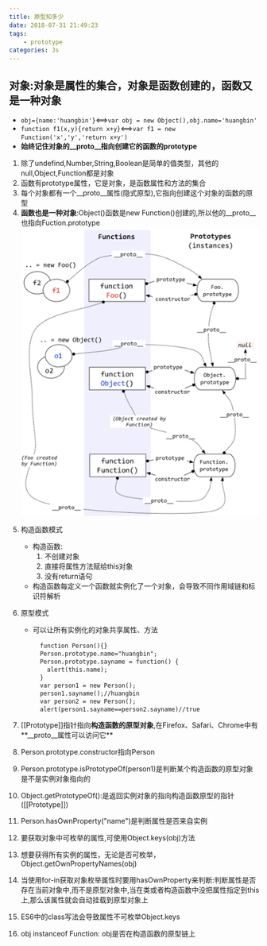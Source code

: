 ```yaml
---
title: 原型知多少
date: 2018-07-31 21:49:23
tags:
    - prototype
categories: Js
---
```

## 对象:对象是属性的集合，对象是函数创建的，函数又是一种对象
- `obj={name:'huangbin'}`<==>`var obj = new Object(),obj.name='huangbin'`  
- `function f1(x,y){return x+y}`<==>`var f1 = new Function('x','y','return x+y')`
- **始终记住对象的__proto__指向创建它的函数的prototype**
1. 除了undefind,Number,String,Boolean是简单的值类型，其他的null,Object,Function都是对象
2. 函数有prototype属性，它是对象，是函数属性和方法的集合
3. 每个对象都有一个__proto__属性(隐式原型),它指向创建这个对象的函数的原型
4. **函数也是一种对象**:Object()函数是new Function()创建的,所以他的__proto__也指向Fuction.prototype
![](./img/js/prototype.png)

<!--more-->
5. 构造函数模式
	- 构造函数:
		1. 不创建对象
		2. 直接将属性方法赋给this对象
		3. 没有return语句
	- 构造函数每定义一个函数就实例化了一个对象，会导致不同作用域链和标识符解析

6. 原型模式
	- 可以让所有实例化的对象共享属性、方法

		    function Person(){}
		    Person.prototype.name="huangbin";
		    Person.prototype.sayname = function() {
		      alert(this.name);
		    }
		    var person1 = new Person();
		    person1.sayname();//huangbin
		    var person2 = new Person();
		    alert(person1.sayname==person2.sayname)//true

7. [[Prototype]]指针指向**构造函数的原型对象**,在Firefox、Safari、Chrome中有**__proto__属性可以访问它**
8. Person.prototype.constructor指向Person

9. Person.prototype.isPrototypeOf(person1)是判断某个构造函数的原型对象是不是实例对象指向的
10. Object.getPrototypeOf():是返回实例对象的指向构造函数原型的指针([[Prototype]])

11. Person.hasOwnProperty("name")是判断属性是否来自实例
12. 要获取对象中可枚举的属性,可使用Object.keys(obj)方法

13. 想要获得所有实例的属性，无论是否可枚举，Object.getOwnPropertyNames(obj)
14. 当使用for-in获取对象枚举属性时要用hasOwnProperty来判断:判断属性是否存在当前对象中,而不是原型对象中,当在类或者构造函数中没把属性指定到this上,那么该属性就会自动挂载到原型对象上
15. ES6中的class写法会导致属性不可枚举Object.keys
16. obj instanceof Function: obj是否在构造函数的原型链上